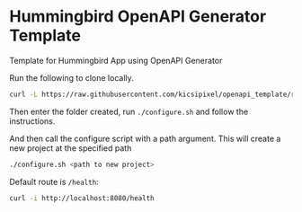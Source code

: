 # Hummingbird OpenAPI Generator Template

Template for Hummingbird App using OpenAPI Generator

Run the following to clone locally.
```bash
curl -L https://raw.githubusercontent.com/kicsipixel/openapi_template/refs/heads/main/scripts/download.sh | bash -s <project-name> 
```

Then enter the folder created, run `./configure.sh` and follow the instructions.

And then call the configure script with a path argument. This will create a new project at the specified path

```bash
./configure.sh <path to new project>
```

Default route is `/health`:

```bash
curl -i http://localhost:8080/health
```
